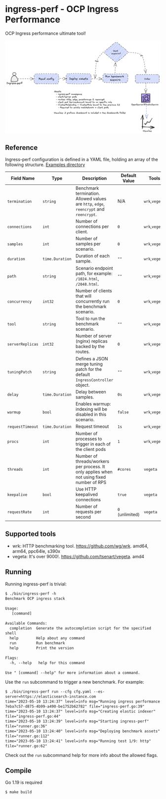 # ingress-perf - OCP Ingress Performance

OCP Ingress performance ultimate tool!

![diagram](doc-assets/diagram.png)

## Reference

Ingress-perf configuration is defined in a YAML file, holding an array of the following structure. [Examples directory](./config)

| Field Name       | Type             | Description                                                                                 | Default Value | Tools |
|------------------|------------------|---------------------------------------------------------------------------------------------|---------------|------------------|
| `termination`    | `string`         | Benchmark termination. Allowed values are `http`, `edge`, `reencrypt` and `reencrypt`.      | N/A           | `wrk`,`vegeta`   |
| `connections`    | `int`            | Number of connections per client.                                                           | `0`           | `wrk`,`vegeta`   |
| `samples`        | `int`            | Number of samples per scenario.                                                             | `0`           | `wrk`,`vegeta`   |
| `duration`       | `time.Duration`  | Duration of each sample.                                                                    | `""`          | `wrk`,`vegeta`   |
| `path`           | `string`         | Scenario endpoint path, for example: `/1024.html`, `/2048.html`.                            | `""`          | `wrk`,`vegeta`   |
| `concurrency`    | `int32`          | Number of clients that will concurrently run the benchmark scenario.                        | `0`           | `wrk`,`vegeta`   |
| `tool`           | `string`         | Tool to run the benchmark scenario.                                                         | `""`          | `wrk`,`vegeta`   |
| `serverReplicas` | `int32`          | Number of server (nginx) replicas backed by the routes.                                     | `0`           | `wrk`,`vegeta`   |
| `tuningPatch`    | `string`         | Defines a JSON merge tuning patch for the default `IngressController` object.               | `""`          | `wrk`,`vegeta`   |
| `delay`          | `time.Duration`  | Delay between samples.                                                                      | `0s`          | `wrk`,`vegeta`   |
| `warmup`         | `bool`           | Enables warmup: indexing will be disabled in this scenario.                                 | `false`       | `wrk`,`vegeta`   |
| `requestTimeout` | `time.Duration`  | Request timeout                                                                             | `1s`          | `wrk`,`vegeta`   |
| `procs`          | `int`            | Number of processes to trigger in each of the client pods                                   | `1`           | `wrk`,`vegeta`   |
| `threads`        | `int`            | Number of threads/workers per process. It only applies when not using fixed number of RPS   | `#cores`      | `vegeta`         |
| `keepalive`      | `bool`           | Use HTTP keepalived connections                                                             | `true`        | `vegeta`         |
| `requestRate`    | `int`            | Number of requests per second                                                               | `0` (unlimited) | `vegeta`|

## Supported tools

- wrk: HTTP benchmarking tool. <https://github.com/wg/wrk>. amd64, arm64, ppc64le, s390x
- vegeta: It's over 9000!. <https://github.com/tsenart/vegeta>. amd4

## Running

Running ingress-perf is trivial:

```console
$ ./bin/ingress-perf -h
Benchmark OCP ingress stack

Usage:
   [command]

Available Commands:
  completion  Generate the autocompletion script for the specified shell
  help        Help about any command
  run         Run benchmark
  help        Print the version

Flags:
  -h, --help   help for this command

Use " [command] --help" for more information about a command.
```

Use the `run` subcommand to trigger a new benchmark. For example:

```console
$ ./bin/ingress-perf run --cfg cfg.yaml --es-server=https://elasticsearch-instance.com
time="2023-05-10 13:24:37" level=info msg="Running ingress performance 7eba7c57-d875-4b99-a490-be1752b62782" file="ingress-perf.go:39"
time="2023-05-10 13:24:37" level=info msg="Creating elastic indexer" file="ingress-perf.go:44"
time="2023-05-10 13:24:39" level=info msg="Starting ingress-perf" file="runner.go:36"
time="2023-05-10 13:24:40" level=info msg="Deploying benchmark assets" file="runner.go:112"
time="2023-05-10 13:24:41" level=info msg="Running test 1/9: http" file="runner.go:62"
```

Check out the `run` subcommand help for more info about the allowed flags.

## Compile

Go 1.19 is required

```console
$ make build
```
